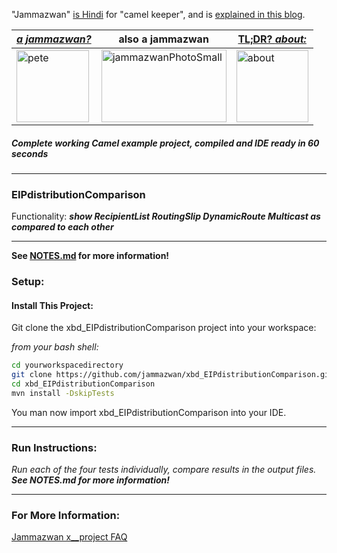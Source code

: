"Jammazwan" [is Hindi](href="https://books.google.com/books?id=_kWROaer5UsC&amp;pg=PA1138&amp;lpg=PA1138&amp;dq=jammazwan+camel+keeper+hindi&amp;source=bl&amp;ots=7FaF5BXK_F&amp;sig=Cg-U5ORP3dHrFycaCFvo34GdpZ0&amp;hl=en&amp;sa=X&amp;ved=0ahUKEwj8v4OV3YbNAhVjpIMKHSYUB_oQ6AEIHDAA#v=onepage&amp;q=jammazwan%20camel%20keeper%20hindi&amp;f=false) for "camel keeper", and is [explained in this blog](https://betterologist.net/2016/05/jammazwan-projects-for-learning-apache-camel/).

|[**_a jammazwan?_**](https://betterologist.net/2016/06/jammazwan-for-hire/)|also a jammazwan|[TL;DR? _about:_](https://youtu.be/vea51DzmXyA)|
| --- | --- | --- |
|<img class="style-svg" src="https://betterologist.net/wp-content/uploads/2016/05/pete-300x297.jpg" alt="pete" width="116" height="115" />|<img class="style-svg" src="https://betterologist.net/wp-content/uploads/2016/05/jammazwanPhotoSmall.png" alt="jammazwanPhotoSmall" width="200" height="116" />|[<img class="style-svg" src="https://betterologist.net/wp-content/uploads/2016/05/jamzVid1.png" alt="about" width="115" height="115" />](https://youtu.be/vea51DzmXyA)|
##### Complete working Camel example project, compiled and IDE ready in 60 seconds
---

### EIPdistributionComparison 

Functionality: **_show RecipientList RoutingSlip DynamicRoute Multicast as compared to each other_**

---

 **See [NOTES.md](https://github.com/jammazwan/xbd_EIPdistributionComparison/blob/master/NOTES.md) for more information!**

### Setup: 

#### Install This Project:

Git clone the xbd_EIPdistributionComparison project into your workspace:

_from your bash shell:_

```bash
cd yourworkspacedirectory
git clone https://github.com/jammazwan/xbd_EIPdistributionComparison.git
cd xbd_EIPdistributionComparison
mvn install -DskipTests

```

You man now import xbd_EIPdistributionComparison into your IDE.


---

### Run Instructions:

_Run each of the four tests individually, compare results in the output files. **See NOTES.md for more information!**_

---

### For More Information:

[Jammazwan x__project FAQ](https://betterologist.net/2016/06/jammazwan-faq/)